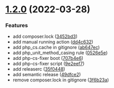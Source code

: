 # [1.2.0](https://github.com/melhorenvio/php-cs-fixer/compare/1.1.0...1.2.0) (2022-03-28)


### Features

* add composer.lock ([3452bd3](https://github.com/melhorenvio/php-cs-fixer/commit/3452bd35ef37cc5e94b28867fa24063c548813c3))
* add manual running action ([dd4c632](https://github.com/melhorenvio/php-cs-fixer/commit/dd4c63230307fd6aac3d823255f18b5d18955bc0))
* add php_cs.cache in gitignore ([ab647ec](https://github.com/melhorenvio/php-cs-fixer/commit/ab647ec290b59586f964a260d882611892eaff25))
* add php_unit_method_casing rule ([0526e5e](https://github.com/melhorenvio/php-cs-fixer/commit/0526e5ee2dec560e7c955142bb8be1cda06c8ba3))
* add php-cs-fixer boot ([707b4e6](https://github.com/melhorenvio/php-cs-fixer/commit/707b4e630530f445ab6710f74c001ffc56f43211))
* add php-cs-fixer script ([9e2eef7](https://github.com/melhorenvio/php-cs-fixer/commit/9e2eef7c883c952398b871072fbbc110d3640251))
* add releaserc ([35f0448](https://github.com/melhorenvio/php-cs-fixer/commit/35f0448073afc9ed273393577855b0ca50bc3087))
* add semantic release ([49dfce2](https://github.com/melhorenvio/php-cs-fixer/commit/49dfce2f0fffc877520cefb616394976024583a0))
* remove composer.lock in gitignore ([3f6b23a](https://github.com/melhorenvio/php-cs-fixer/commit/3f6b23a210a02e7835d495e76f7c82c819b26bd6))
